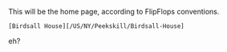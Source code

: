 This will be the home page, according to FlipFlops conventions.

`[Birdsall House][/US/NY/Peekskill/Birdsall-House]`

eh?
